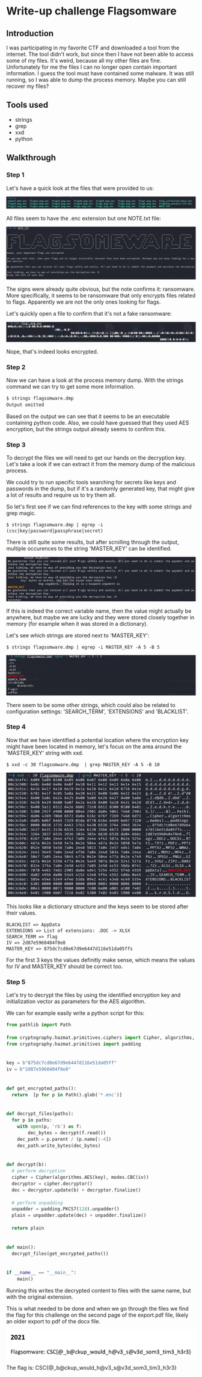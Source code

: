 # Write-up challenge Flagsomware

## Introduction
I was participating in my favorite CTF and downloaded a tool from the internet. The tool didn't work, but since then I have not been able to access some of my files. It's weird, because all my other files are fine. Unfortunately for me the files I can no longer open contain important information. I guess the tool must have contained some malware. It was still running, so I was able to dump the process memory. Maybe you can still recover my files?

## Tools used
- strings
- grep
- xxd
- python

## Walkthrough

### Step 1
Let's have a quick look at the files that were provided to us:

![files.png](./screenshots/files.png)

All files seem to have the .enc extension but one NOTE.txt file:

![note.png](./screenshots/note.png)

The signs were already quite obvious, but the note confirms it: ransomware.
More specifically, it seems to be ransomware that only encrypts files related to flags.
Apparently we are not the only ones looking for flags.

Let's quickly open a file to confirm that it's not a fake ransomware:

![enc.png](./screenshots/enc.png)

Nope, that's indeed looks encrypted.


### Step 2
Now we can have a look at the process memory dump.
With the strings command we can try to get some more information.

```bash
$ strings flagsomware.dmp
Output omitted
```

Based on the output we can see that it seems to be an executable containing python code.
Also, we could have guessed that they used AES encryption, but the strings output already seems to confirm this.


### Step 3

To decrypt the files we will need to get our hands on the decryption key. Let's take a look if we can extract it from the memory dump of the malicious process.

We could try to run specific tools searching for secrets like keys and passwords in the dump, but if it's a randomly generated key, that might give a lot of results and require us to try them all.

So let's first see if we can find references to the key with some strings and grep magic.

```
$ strings flagsomware.dmp | egrep -i (csc|key|password|passphrase|secret)
```

There is still quite some results, but after scrolling through the output, multiple occurences to  the string 'MASTER_KEY' can be identified.

![grep.png](./screenshots/grep.png)

If this is indeed the correct variable name, then the value might actually be anywhere, but maybe we are lucky and they were stored closely together in memory (for example when it was stored in a dictionary).

Let's see which strings are stored next to 'MASTER_KEY':

```
$ strings flagsomware.dmp | egrep -i MASTER_KEY -A 5 -B 5
```

![grep2.png](./screenshots/grep2.png)

There seem to be some other strings, which could also be related to configuration settings: 'SEARCH_TERM', 'EXTENSIONS' and 'BLACKLIST'.


### Step 4

Now that we have identified a potential location where the encryption key might have been located in memory, let's focus on the area around the 'MASTER_KEY' string with xxd.

```
$ xxd -c 30 flagsomware.dmp  | grep MASTER_KEY -A 5 -B 10
```

![xxd.png](./screenshots/xxd.png)

This looks like a dictionary structure and the keys seem to be stored after their values.

```
BLACKLIST => AppData
EXTENSIONS => List of extensions: .DOC -> XLSX
SEARCH_TERM => flag
IV => 2d87e5960404f8e8
MASTER_KEY => 875dc7cd0e67d9e6447d116e51da05ffs
```

For the first 3 keys the values definitly make sense, which means the values for IV and MASTER_KEY should be correct too.


### Step 5
Let's try to decrypt the files by using the identified encryption key and initialization vector as parameters for the AES algorithm.

We can for example easily write a python script for this:

```python
from pathlib import Path

from cryptography.hazmat.primitives.ciphers import Cipher, algorithms, modes
from cryptography.hazmat.primitives import padding


key = b"875dc7cd0e67d9e6447d116e51da05ff"
iv = b"2d87e5960404f8e8"


def get_encrypted_paths():
  return  [p for p in Path().glob('*.enc')]
  
  
def decrypt_files(paths):
  for p in paths:
    with open(p, 'rb') as f:
        dec_bytes = decrypt(f.read())
    dec_path = p.parent / (p.name[:-4])
    dec_path.write_bytes(dec_bytes)


def decrypt(b): 
  # perform decryption
  cipher = Cipher(algorithms.AES(key), modes.CBC(iv))
  decryptor = cipher.decryptor()
  dec = decryptor.update(b) + decryptor.finalize()

  # perform unpadding
  unpadder = padding.PKCS7(128).unpadder()
  plain = unpadder.update(dec) + unpadder.finalize()
  
  return plain


def main():
  decrypt_files(get_encrypted_paths())
  
  
if __name__ == "__main__":
    main()
```
    
Running this writes the decrypted content to files with the same name, but with the original extension.

This is what needed to be done and when we go through the files we find the flag for this challenge on the second page of the export.pdf file, likely an older export to pdf of the docx file.

![flag.png](./screenshots/flag.png)


The flag is: CSC{@_b@ckup_would_h@v3_s@v3d_som3_tim3_h3r3}






